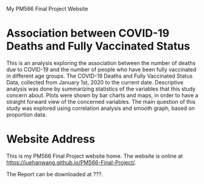 My PM566 Final Project Website

# Association between COVID-19 Deaths and Fully Vaccinated Status

This is an analysis exploring the association between the number of deaths due to COVID-19 and the number of people who have been fully vaccinated in different age groups. The COVID-19 Deaths and Fully Vaccinated Status Data, collected from January 1st, 2020 to the current date. Descriptive analysis was done by summarizing statistics of the variables that this study concern about. Plots were shown by bar charts and maps, in order to have a straight forward view of the concerned variables. The main question of this study was explored using correlation analysis and smooth graph, based on proportion data.

# Website Address

This is my PM566 Final Project website home. The website is online at https://juehanwang.github.io/PM566-Final-Project/.

The Report can be downloaded at ???.